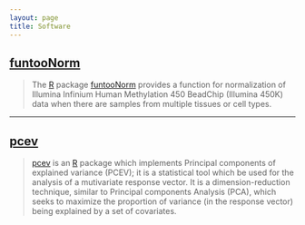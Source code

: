 ```yaml
---
layout: page
title: Software
---
```


<!--## Contents
{:.no_toc}

* Will be replaced with the ToC, excluding the "Contents" header
{:toc}-->

## [funtooNorm](https://github.com/GreenwoodLab/funtooNorm)

> The [R](http://cran.r-project.org/) package [funtooNorm](https://github.com/GreenwoodLab/funtooNorm) provides a function for normalization of Illumina Infinium Human Methylation 450 BeadChip (Illumina 450K) data when there are samples from multiple tissues or cell types.

----

## [pcev](https://github.com/GreenwoodLab/pcev)

> [pcev](https://github.com/GreenwoodLab/pcev) is an [R](http://cran.r-project.org/) package which implements Principal components of explained variance (PCEV); it is a statistical tool which be used for the analysis of a mutivariate response vector. It is a dimension-reduction technique, similar to Principal components Analysis (PCA), which seeks to maximize the proportion of variance (in the response vector) being explained by a set of covariates.



